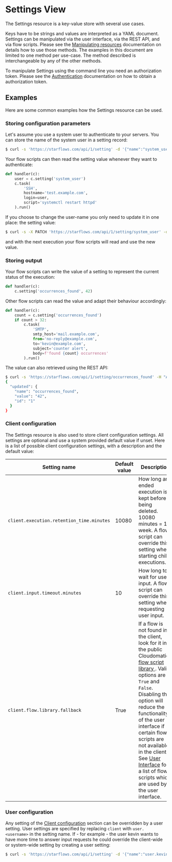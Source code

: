 # Settings View

The Settings resource is a key-value store with several use cases.

Keys have to be strings and values are interpreted as a YAML document. Settings can be manipulated via the user interface, via the REST API, and via flow scripts. Please see the [Manipulating resources](Manipulating+resources) documentation on details how to use those methods. The examples in this document are limited to one method per use-case. The method described is interchangeable by any of the other methods.

To manipulate Settings using the command line you need an authorization token. Please see the [Authentication](Authentication#viathecommandline) documentation on how to obtain a authorization token.

## Examples

Here are some common examples how the Settings resource can be used.

### Storing configuration parameters

Let's assume you use a system user to authenticate to your servers. You can store the name of the system user in a setting record:

```bash
$ curl -s 'https://starflows.com/api/1/setting' -d '{"name":"system_user","value":"user123"}' -H "Authorization: $TOKEN"
```

Your flow scripts can then read the setting value whenever they want to authenticate:

```python
def handler(c):
    user = c.setting('system_user')
    c.task(
        'SSH',
        hostname='test.example.com',
        login=user,
        script='systemctl restart httpd'
    ).run()
```

If you choose to change the user-name you only need to update it in one place: the setting value:

```bash
$ curl -s -X PATCH 'https://starflows.com/api/1/setting/system_user' -d '{value":"user789"}' -H "Authorization: $TOKEN"
```

and with the next execution your flow scripts will read and use the new value.

### Storing output

Your flow scripts can write the value of a setting to represent the current status of the execution:

```python
def handler(c):
    c.setting('occurrences_found', 42)
```

Other flow scripts can read the value and adapt their behaviour accordingly:

```python
def handler(c):
    count = c.setting('occurrences_found')
    if count > 32:
        c.task(
            'SMTP',
            smtp_host='mail.example.com',
            from='no-reply@example.com',
            to='kevin@example.com',
            subject='counter alert',
            body=f'found {count} occurrences'
        ).run()
```

The value can also retrieved using the REST API:

```bash
$ curl -s 'https://starflows.com/api/1/setting/occurrences_found' -H "Authorization: $TOKEN" | jq .
{
  "updated": {
    "name": "occurrences_found",
    "value": "42",
    "id": "1"
  }
}
```

### Client configuration

The Settings resource is also used to store client configuration settings. All settings are optional and use a system provided default value if unset. Here is a list of possible client configuration settings, with a description and the default value:

Setting name | Default value | Description
--- | --- | ---
`client.execution.retention_time.minutes` | 10080 | How long an ended execution is kept before being deleted. 10080 minutes = 1 week. A flow script can override this setting when starting child executions.
`client.input.timeout.minutes` | 10 | How long to wait for user input. A flow script can override this setting when requesting user input.
`client.flow.library.fallback` | True | If a flow is not found in the client, look for it in the public Cloudomation [flow script library <i class="fa fa-external-link"></i>](https://github.com/starflows/library). Valid options are `True` and `False`. Disabling this option will reduce the functionality of the user interface if certain flow scripts are not available in the client. See [User Interface](User+Interface#flowscripts) for a list of flow scripts which are used by the user interface.

### User configuration

Any setting of the [Client configuration](#clientconfiguration) section can be overridden by a user setting. User settings are specified by replacing `client` with `user.<username>` in the setting name. If - for example - the user kevin wants to have more time to answer input requests he could override the client-wide or system-wide setting by creating a user setting:

```bash
$ curl -s 'https://starflows.com/api/1/setting' -d '{"name":"user.kevin.input.timeout.minutes","value":60}' -H "Authorization: $TOKEN"
```
